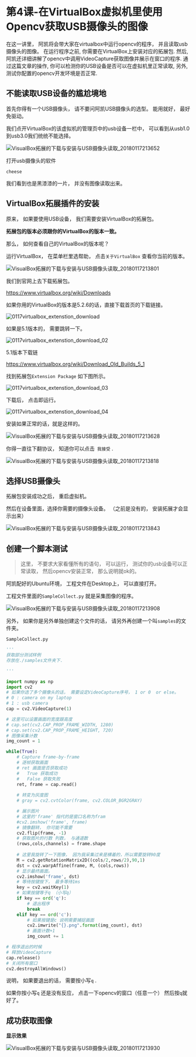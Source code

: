 

# 第4课-在VirtualBox虚拟机里使用Opencv获取USB摄像头的图像

在这一讲里， 阿凯将会带大家在virtualbox中运行opencv的程序， 并且读取usb摄像头的图像。
在运行程序之前, 你需要在VirtualBox上安装对应的拓展包. 然后, 阿凯还详细讲解了opencv中调用VideoCapture获取图像并展示在窗口的程序. 通过这篇文章的操作, 你可以检测你的USB设备是否可以在虚拟机里正常读取, 另外, 测试你配置的opencv开发环境是否正常.


## 不能读取USB设备的尴尬境地



首先你得有一个USB摄像头， 请不要问阿凯USB摄像头的选型。 能用就好， 最好免驱动。

我们点开VirtualBox的该虚拟机的管理页中的usb设备一栏中， 可以看到从usb1.0 到usb3.0我们统统不能选择。 

![VisualBox拓展的下载与安装与USB摄像头读取_20180117213652](./image/VisualBox拓展的下载与安装与USB摄像头读取_20180117213652.JPG)



打开usb摄像头的软件 

```
cheese
```

我们看到也是黑漆漆的一片， 并没有图像读取出来。

## VirtualBox拓展插件的安装

原来， 如果要使用USB设备， 我们需要安装VirtualBox的拓展包。 

**拓展包的版本必须跟你的VirtualBox的版本一致。**



那么， 如何查看自己的VirtualBox的版本呢？

运行VirtualBox， 在菜单栏里选帮助， 点击`关于VirtualBox` 查看你当前的版本。

![VisualBox拓展的下载与安装与USB摄像头读取_20180117213801](./image/VisualBox拓展的下载与安装与USB摄像头读取_20180117213801.JPG)



我们到官网上去下载拓展包。

https://www.virtualbox.org/wiki/Downloads

如果你用的VirtualBox的版本是5.2.6的话，直接下载首页的下载链接。



![0117virtualbox_extenstion_download](./image/0117virtualbox_extenstion_download.png)

如果是5.1版本的， 需要跳转一下。

![0117virtualbox_extenstion_download_02](./image/0117virtualbox_extenstion_download_02.png)

5.1版本下载链

https://www.virtualbox.org/wiki/Download_Old_Builds_5_1

找到拓展包`Extension Package`  如下图所示。



![0117virtualbox_extenstion_download_03](./image/0117virtualbox_extenstion_download_03.png)



下载后， 点击即运行。

![0117virtualbox_extenstion_download_04](./image/0117virtualbox_extenstion_download_04.png)

安装如果正常的话，就是这样的。

![VisualBox拓展的下载与安装与USB摄像头读取_20180117213628](./image/VisualBox拓展的下载与安装与USB摄像头读取_20180117213628.JPG)



你得一直往下翻协议， 知道你可以点击` 我接受` .



![VisualBox拓展的下载与安装与USB摄像头读取_20180117213818](./image/VisualBox拓展的下载与安装与USB摄像头读取_20180117213818.JPG)





## 选择USB摄像头



拓展包安装成功之后， 重启虚拟机。

然后在设备里面，选择你需要的摄像头设备。 （之前是没有的， 安装拓展才会显示出来）



![VisualBox拓展的下载与安装与USB摄像头读取_20180117213843](./image/VisualBox拓展的下载与安装与USB摄像头读取_20180117213843.JPG)



## 创建一个脚本测试



> 这里， 不要求大家看懂所有的语句， 可以运行， 测试你的usb设备可以正常读取， 然后opencv安装正常， 那么说明就ok的。



阿凯配好的Ubuntu环境， 工程文件在Desktop上， 可以直接打开。

工程文件里面的`SampleCollect.py` 就是采集图像的程序。

![VisualBox拓展的下载与安装与USB摄像头读取_20180117213908](./image/VisualBox拓展的下载与安装与USB摄像头读取_20180117213908.JPG)

另外， 如果你是另外单独创建这个文件的话， 请另外再创建一个叫`samples`的文件夹。



`SampleCollect.py`

```python
'''
获取部分测试样例
存放在./samples文件夹下.

'''

import numpy as np
import cv2
# 如果你选了多个摄像头的话， 需要设定VideoCapture序号， 1 or 0  or else。
# 0 : camera on my laptop
# 1 : usb camera
cap = cv2.VideoCapture(1)

# 这里可以设置画面的宽度跟高度
# cap.set(cv2.CAP_PROP_FRAME_WIDTH, 1280)
# cap.set(cv2.CAP_PROP_FRAME_HEIGHT, 720)
# 图像采集计数
img_count = 1

while(True):
    # Capture frame-by-frame
    # 逐帧获取画面
    # ret 画面是否获取成功
    # 	True 获取成功
    # 	False 获取失败
    ret, frame = cap.read()
    
    # 转变为灰度图
    # gray = cv2.cvtColor(frame, cv2.COLOR_BGR2GRAY)

    # 展示图片
    # 这里的'frame' 指代的是窗口名称为fram
    #cv2.imshow('frame', frame)
	# 镜像翻转， 你可能不需要
    cv2.flip(frame, -1)
    # 获取图片的行数 列数， 与通道数
    (rows,cols,channels) = frame.shape
	
    # 这里我旋转了一下图像， 因为我采集过来是横着的，所以需要旋转90度
    M = cv2.getRotationMatrix2D((cols/2,rows/2),90,1)
    dst = cv2.warpAffine(frame, M, (cols,rows))
	# 显示最终画面。
    cv2.imshow('frame', dst)
	# 等待按键按下， 最多等待1ms
    key = cv2.waitKey(1)
	# 如果按键等于q （小写q）
    if key == ord('q'):
        # 退出程序
        break
    elif key == ord('c'):
        # 如果按键是c 说明需要捕捉画面
        cv2.imwrite("{}.png".format(img_count), dst)
        # 画面计数+1
        img_count += 1

# 程序退出的时候
# 释放VideoCapture
cap.release()
# 关闭所有窗口
cv2.destroyAllWindows()
```



说明， 如果要退出的话， 需要按小写`q` . 

如果你按小写`q` 还是没有反应， 点击一下opencv的窗口（任意一个） 然后按`q`就好了。



## 成功获取图像



**显示效果**



![VisualBox拓展的下载与安装与USB摄像头读取_20180117213930](./image/VisualBox拓展的下载与安装与USB摄像头读取_20180117213930.JPG)















